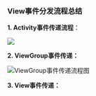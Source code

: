 ### View事件分发流程总结

**1. Activity事件传递流程**：

   ![](https://github.com/spxcc/MyImages/blob/main/WechatIMG13.png)

**2. ViewGroup事件传递：**

   ![ViewGroup事件传递流程图](https://github.com/spxcc/MyImages/blob/main/WechatIMG15.png)

**3. View事件传递：**
